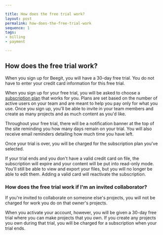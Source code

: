 ```yaml
---

title: How does the free trial work?
layout: post
permalink: how-does-the-free-trial-work
sequence: 1 
tags:
- billing
- payment

---
```


## How does the free trial work?
When you sign up for Beegit, you will have a 30-day free trial. You do not have to enter your credit card information for this free trial. 

When you sign up for your free trial, you will be asked to choose a [subscription plan](https://beegit.com/pricing) that works for you. Plans are set based on the number of active users on your team and are meant to help you pay only for what you use. Once you sign up, you'll be able to invite in your team members and create as many projects and as much content as you'd like. 

Throughout your free trial, there will be a notification banner at the top of the site reminding you how many days remain on your trial. You will also receive email reminders detailing how much time you have left. 

Once your trial is over, you will be charged for the subscription plan you've selected. 

If your trial ends and you don't have a valid credit card on file, the subscription will expire and your content will be put into read-only mode. You'll still be able to view and export your files, but you will no longer be able to edit them. Adding a valid card will reactivate the subscription. 

### How does the free trial work if I'm an invited collaborator? 
If you're invited to collaborate on someone else's projects, you will not be charged for work you do on that owner's projects. 

When you activate your account, however, you will be given a 30-day free trial where you can make projects that you own. If you create any projects you own during that trial, you will be charged for a subscription when your trial ends. 

